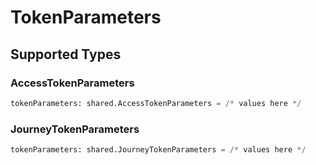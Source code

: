 # TokenParameters


## Supported Types

### AccessTokenParameters

```python
tokenParameters: shared.AccessTokenParameters = /* values here */
```

### JourneyTokenParameters

```python
tokenParameters: shared.JourneyTokenParameters = /* values here */
```

